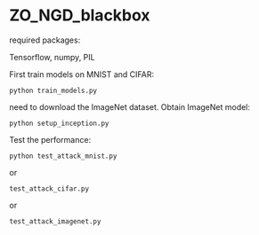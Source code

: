 # ZO_NGD_blackbox

required packages:

Tensorflow, numpy, PIL



First train models on MNIST and CIFAR:
```
python train_models.py
```

need to download the ImageNet dataset. 
Obtain ImageNet model:
```
python setup_inception.py
```


Test the performance:
```
python test_attack_mnist.py 
```
or 
```
test_attack_cifar.py 
```
or 
```
test_attack_imagenet.py
```
